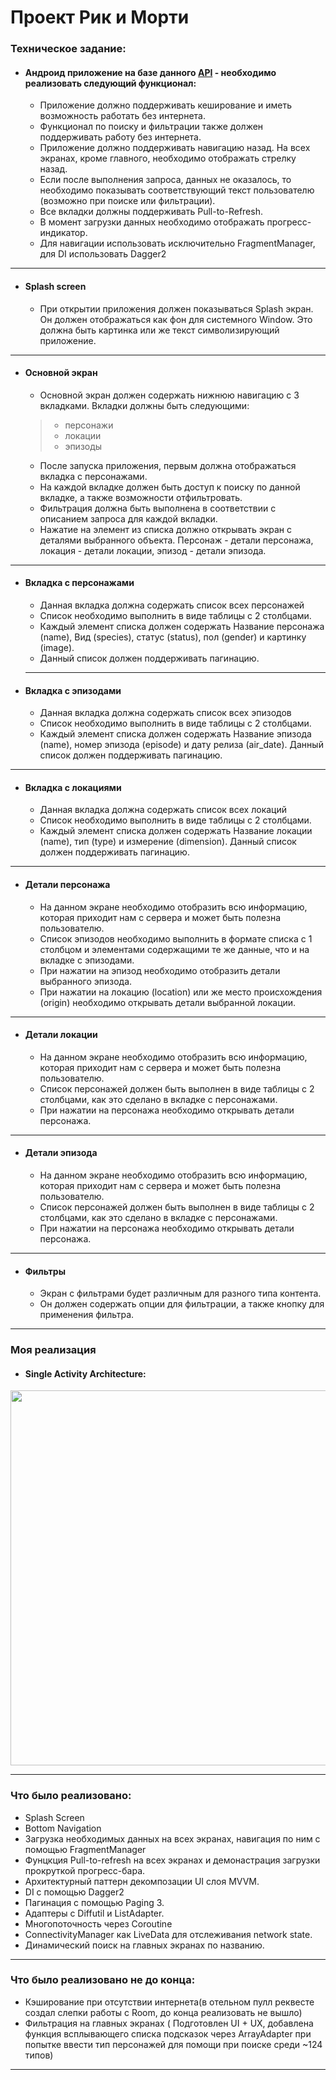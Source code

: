 # Проект Рик и Морти


### Техническое задание: 
 * #### Андроид приложение на базе данного [API](https://rickandmortyapi.com/) - необходимо реализовать следующий функционал:
 
    * Приложение должно поддерживать кеширование и иметь возможность работать без интернета.
    * Функционал по поиску и фильтрации также должен поддерживать работу без интернета.
    * Приложение должно поддерживать навигацию назад. На всех экранах, кроме главного, необходимо отображать стрелку назад.
    * Если после выполнения запроса, данных не оказалось, то необходимо показывать соответствующий текст пользователю (возможно при поиске или фильтрации).
    * Все вкладки должны поддерживать Pull-to-Refresh.
    * В момент загрузки данных необходимо отображать прогресс-индикатор.
    * Для навигации использовать исключительно FragmentManager, для DI использовать Dagger2
---

* ####   Splash screen
   * При открытии приложения должен показываться Splash экран. Он
должен отображаться как фон для системного Window. Это должна
быть картинка или же текст символизирующий приложение.
---
* ####   Основной экран
    * Основной экран должен содержать нижнюю навигацию с 3
вкладками. Вкладки должны быть следующими:
    > - персонажи
    > - локации
    > - эпизоды
    * После запуска приложения, первым должна отображаться вкладка с
персонажами.
    * На каждой вкладке должен быть доступ к поиску по данной вкладке,
а также возможности отфильтровать.
    * Фильтрация должна быть выполнена в соответствии с описанием
запроса для каждой вкладки.
    * Нажатие на элемент из списка должно открывать экран с деталями
выбранного объекта. Персонаж - детали персонажа, локация -
детали локации, эпизод - детали эпизода.
---

* ####   Вкладка с персонажами
    * Данная вкладка должна содержать список всех персонажей
    * Список необходимо выполнить в виде таблицы с 2 столбцами.
    * Каждый элемент списка должен содержать Название персонажа
(name), Вид (species), статус (status), пол (gender) и картинку
(image). 
    * Данный список должен поддерживать пагинацию.
    ---
    
 * ####    Вкладка с эпизодами
     * Данная вкладка должна содержать список всех эпизодов
     * Список необходимо выполнить в виде таблицы с 2 столбцами.
     * Каждый элемент списка должен содержать Название эпизода
(name), номер эпизода (episode) и дату релиза (air_date). Данный
список должен поддерживать пагинацию.
---
 * ####    Вкладка с локациями
     * Данная вкладка должна содержать список всех локаций
     * Список необходимо выполнить в виде таблицы с 2 столбцами.
     * Каждый элемент списка должен содержать Название локации
(name), тип (type) и измерение (dimension). Данный список
должен поддерживать пагинацию.
---
 
 * ####    Детали персонажа
     * На данном экране необходимо отобразить всю информацию,
которая приходит нам с сервера и может быть полезна
пользователю.
    * Список эпизодов необходимо выполнить в формате списка с 1
столбцом и элементами содержащими те же данные, что и на
вкладке с эпизодами.
    * При нажатии на эпизод необходимо отобразить детали выбранного
эпизода.
    * При нажатии на локацию (location) или же место происхождения
(origin) необходимо открывать детали выбранной локации.
---
 * ####    Детали локации
     * На данном экране необходимо отобразить всю информацию,
которая приходит нам с сервера и может быть полезна
пользователю.
    * Список персонажей должен быть выполнен в виде таблицы с 2
столбцами, как это сделано в вкладке с персонажами.
    * При нажатии на персонажа необходимо открывать детали
персонажа.
---
 * ####    Детали эпизода
     * На данном экране необходимо отобразить всю информацию,
которая приходит нам с сервера и может быть полезна
пользователю.
   * Список персонажей должен быть выполнен в виде таблицы с 2
столбцами, как это сделано в вкладке с персонажами.
   * При нажатии на персонажа необходимо открывать детали
персонажа.
---
* ####    Фильтры
     * Экран с фильтрами будет различным для разного типа контента.
     * Он должен содержать опции для фильтрации, а также кнопку для
применения фильтра.

---


### Моя реализация
* #### Single Activity Architecture:
    
<img src=https://user-images.githubusercontent.com/117711604/208254371-788c2163-91ee-406f-b559-05b1deab2508.svg width=600>

---

### Что было реализовано:
* Splash Screen
* Bottom Navigation 
* Загрузка необходимых данных на всех экранах, навигация по ним с помощью FragmentManager
* Фунцкция Pull-to-refresh на всех экранах и демонастрация загрузки прокруткой прогресс-бара.
* Архитектурный паттерн декомпозации UI слоя MVVM.
* DI с помощью Dagger2
* Пагинация с помощью Paging 3.
* Адаптеры с Diffutil и ListAdapter.
* Многопоточность через Coroutine
* ConnectivityManager как LiveData для отслеживания network state.
* Динамический поиск на главных экранах по названию.
---



### Что было реализовано не до конца:
* Кэширование при отсутствии интернета(в отельном пулл реквесте создал слепки работы с Room, до конца реализовать не вышло)
* Фильтрация на главных экранах ( Подготовлен UI + UX, добавлена функция всплывающего списка подсказок через ArrayAdapter при попытке ввести тип персонажей для помощи при поиске среди ~124 типов)  
---
